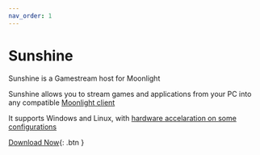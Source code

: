 ```yaml
---
nav_order: 1
---
```

# Sunshine
Sunshine is a Gamestream host for Moonlight

Sunshine allows you to stream games and applications from your PC into any compatible [Moonlight client](https://moonlight-stream.org)

It supports Windows and Linux, with [hardware accelaration on some configurations](/usage/supported-hardware.html)

[Download Now](https://github.com/loki-47-6F-64/sunshine/releases){: .btn }
